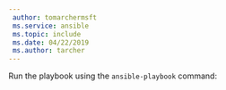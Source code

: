 ```yaml
---
 author: tomarchermsft
 ms.service: ansible
 ms.topic: include
 ms.date: 04/22/2019
 ms.author: tarcher
---
```


Run the playbook using the `ansible-playbook` command: